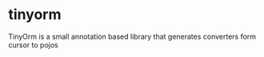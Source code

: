 # tinyorm
TinyOrm is a small annotation based library that generates converters form cursor to pojos
